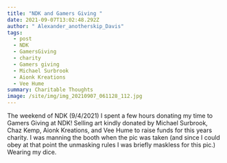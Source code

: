 ```yaml
---
title: "NDK and Gamers Giving "
date: 2021-09-07T13:02:48.292Z
author: " Alexander_anotherskip_Davis"
tags:
  - post
  - NDK
  - GamersGiving
  - charity
  - Gamers giving
  - Michael Surbrook
  - Aionk Kreations
  - Vee Hume
summary: Charitable Thoughts
image: /site/img/img_20210907_061128_112.jpg
---
```

The weekend of NDK (9/4/2021) I spent a few hours donating my time to Gamers Giving at NDK! Selling art kindly donated by Michael Surbrook, Chaz Kemp, Aionk Kreations, and Vee Hume to raise funds for this years charity. I was manning the booth when the pic was taken (and since I could obey at that point the unmasking rules I was briefly maskless for this pic.) Wearing my dice.